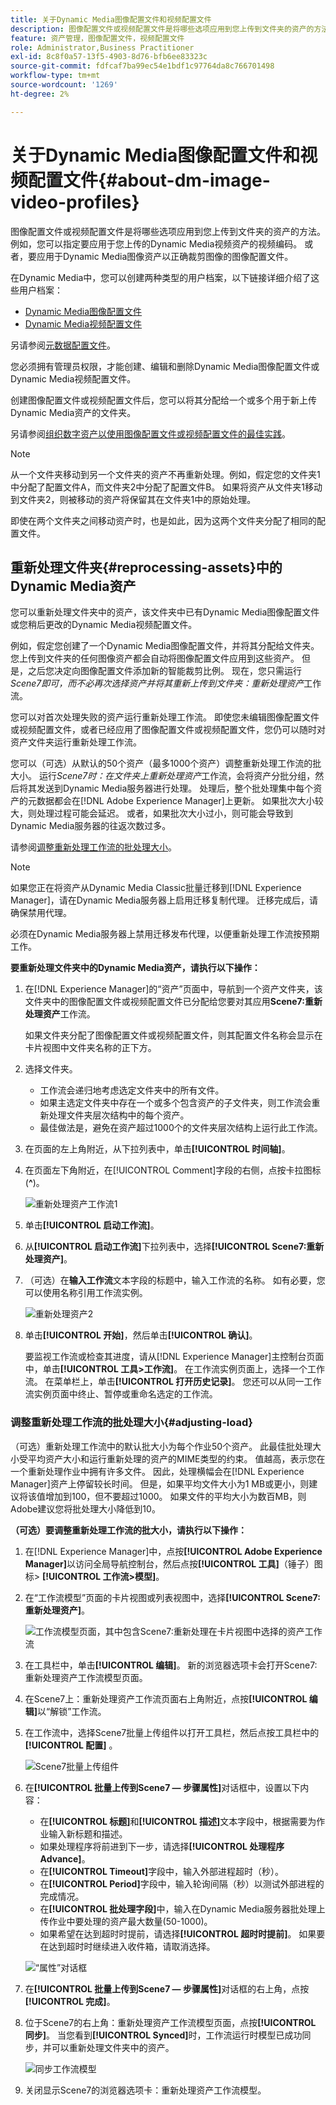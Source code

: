 ```yaml
---
title: 关于Dynamic Media图像配置文件和视频配置文件
description: 图像配置文件或视频配置文件是将哪些选项应用到您上传到文件夹的资产的方法。 例如，您可以指定要应用于您上传的Dynamic Media视频资产的视频编码。 或者，要应用于Dynamic Media图像资产以正确裁剪图像的图像配置文件。
feature: 资产管理，图像配置文件，视频配置文件
role: Administrator,Business Practitioner
exl-id: 8c8f0a57-13f5-4903-8d76-bfb6ee83323c
source-git-commit: fdfcaf7ba99ec54e1bdf1c97764da8c766701498
workflow-type: tm+mt
source-wordcount: '1269'
ht-degree: 2%

---
```


# 关于Dynamic Media图像配置文件和视频配置文件{#about-dm-image-video-profiles}

图像配置文件或视频配置文件是将哪些选项应用到您上传到文件夹的资产的方法。 例如，您可以指定要应用于您上传的Dynamic Media视频资产的视频编码。 或者，要应用于Dynamic Media图像资产以正确裁剪图像的图像配置文件。

在Dynamic Media中，您可以创建两种类型的用户档案，以下链接详细介绍了这些用户档案：

* [Dynamic Media图像配置文件](/help/assets/dynamic-media/image-profiles.md)
* [Dynamic Media视频配置文件](/help/assets/dynamic-media/video-profiles.md)

另请参阅[元数据配置文件](/help/assets/metadata-profiles.md)。

您必须拥有管理员权限，才能创建、编辑和删除Dynamic Media图像配置文件或Dynamic Media视频配置文件。

创建图像配置文件或视频配置文件后，您可以将其分配给一个或多个用于新上传Dynamic Media资产的文件夹。

另请参阅[组织数字资产以使用图像配置文件或视频配置文件的最佳实践](/help/assets/dynamic-media/best-practices-for-file-management.md)。

>[!NOTE]
>
>从一个文件夹移动到另一个文件夹的资产不再重新处理。例如，假定您的文件夹1中分配了配置文件A，而文件夹2中分配了配置文件B。 如果将资产从文件夹1移动到文件夹2，则被移动的资产将保留其在文件夹1中的原始处理。
>
>即使在两个文件夹之间移动资产时，也是如此，因为这两个文件夹分配了相同的配置文件。

## 重新处理文件夹{#reprocessing-assets}中的Dynamic Media资产

您可以重新处理文件夹中的资产，该文件夹中已有Dynamic Media图像配置文件或您稍后更改的Dynamic Media视频配置文件。

例如，假定您创建了一个Dynamic Media图像配置文件，并将其分配给文件夹。 您上传到文件夹的任何图像资产都会自动将图像配置文件应用到这些资产。 但是，之后您决定向图像配置文件添加新的智能裁剪比例。 现在，您只需运行&#x200B;*Scene7即可，而不必再次选择资产并将其重新上传到文件夹：重新处理资产*&#x200B;工作流。

您可以对首次处理失败的资产运行重新处理工作流。 即使您未编辑图像配置文件或视频配置文件，或者已经应用了图像配置文件或视频配置文件，您仍可以随时对资产文件夹运行重新处理工作流。

您可以（可选）从默认的50个资产（最多1000个资产）调整重新处理工作流的批大小。 运行&#x200B;_Scene7时：在文件夹上重新处理资产_&#x200B;工作流，会将资产分批分组，然后将其发送到Dynamic Media服务器进行处理。 处理后，整个批处理集中每个资产的元数据都会在[!DNL Adobe Experience Manager]上更新。 如果批次大小较大，则处理过程可能会延迟。 或者，如果批次大小过小，则可能会导致到Dynamic Media服务器的往返次数过多。

请参阅[调整重新处理工作流的批处理大小](#adjusting-load)。

>[!NOTE]
>
>如果您正在将资产从Dynamic Media Classic批量迁移到[!DNL Experience Manager]，请在Dynamic Media服务器上启用迁移复制代理。 迁移完成后，请确保禁用代理。
>
>必须在Dynamic Media服务器上禁用迁移发布代理，以便重新处理工作流按预期工作。

<!-- LEAVE IN PLACE, MAY BE USED IN THE FUTURE

Batch size is the number of assets that are amalgamated into a single IPS (Dynamic Media’s Image Production System) job. When you run the Scene7: Reprocess Assets workflow, the job is triggered on IPS. The number of IPS jobs that are triggered is based on the total number of assets in the folder, divided by the batch size. For example, suppose you had a folder with 150 assets and a batch size of 50. In this case, three IPS jobs are triggered. The assets are updated when the entire batch size (50 in our example) is processed in IPS. The job then moves onto the next IPS job and so on until complete. If you increase the batch size, you may notice a longer delay with assets getting updated. 

-->

**要重新处理文件夹中的Dynamic Media资产，请执行以下操作：**
1. 在[!DNL Experience Manager]的“资产”页面中，导航到一个资产文件夹，该文件夹中的图像配置文件或视频配置文件已分配给您要对其应用&#x200B;**Scene7:重新处理资产**&#x200B;工作流。

   如果文件夹分配了图像配置文件或视频配置文件，则其配置文件名称会显示在卡片视图中文件夹名称的正下方。

1. 选择文件夹。

   * 工作流会递归地考虑选定文件夹中的所有文件。
   * 如果主选定文件夹中存在一个或多个包含资产的子文件夹，则工作流会重新处理文件夹层次结构中的每个资产。
   * 最佳做法是，避免在资产超过1000个的文件夹层次结构上运行此工作流。

1. 在页面的左上角附近，从下拉列表中，单击&#x200B;**[!UICONTROL 时间轴]**。
1. 在页面左下角附近，在[!UICONTROL Comment]字段的右侧，点按卡拉图标(**^**)。

   ![重新处理资产工作流1](/help/assets/dynamic-media/assets/reprocess-assets1.png)

1. 单击&#x200B;**[!UICONTROL 启动工作流]**。
1. 从&#x200B;**[!UICONTROL 启动工作流]**&#x200B;下拉列表中，选择&#x200B;**[!UICONTROL Scene7:重新处理资产]**。
1. （可选）在&#x200B;**输入工作流**&#x200B;文本字段的标题中，输入工作流的名称。 如有必要，您可以使用名称引用工作流实例。

   ![重新处理资产2](/help/assets/dynamic-media/assets/reprocess-assets2.png)

1. 单击&#x200B;**[!UICONTROL 开始]**，然后单击&#x200B;**[!UICONTROL 确认]**。

   要监视工作流或检查其进度，请从[!DNL Experience Manager]主控制台页面中，单击&#x200B;**[!UICONTROL 工具>工作流]**。 在工作流实例页面上，选择一个工作流。 在菜单栏上，单击&#x200B;**[!UICONTROL 打开历史记录]**。 您还可以从同一工作流实例页面中终止、暂停或重命名选定的工作流。

### 调整重新处理工作流的批处理大小{#adjusting-load}

（可选）重新处理工作流中的默认批大小为每个作业50个资产。 此最佳批处理大小受平均资产大小和运行重新处理的资产的MIME类型的约束。 值越高，表示您在一个重新处理作业中拥有许多文件。 因此，处理横幅会在[!DNL Experience Manager]资产上停留较长时间。 但是，如果平均文件大小为1 MB或更小，则建议将该值增加到100，但不要超过1000。 如果文件的平均大小为数百MB，则Adobe建议您将批处理大小降低到10。

**（可选）要调整重新处理工作流的批大小，请执行以下操作：**

1. 在[!DNL Experience Manager]中，点按&#x200B;**[!UICONTROL Adobe Experience Manager]**&#x200B;以访问全局导航控制台，然后点按&#x200B;**[!UICONTROL 工具]**（锤子）图标> **[!UICONTROL 工作流>模型]**。
1. 在“工作流模型”页面的卡片视图或列表视图中，选择&#x200B;**[!UICONTROL Scene7:重新处理资产]**。

   ![工作流模型页面，其中包含Scene7:重新处理在卡片视图中选择的资产工作流](/help/assets/dynamic-media/assets/reprocess-assets7.png)

1. 在工具栏中，单击&#x200B;**[!UICONTROL 编辑]**。 新的浏览器选项卡会打开Scene7:重新处理资产工作流模型页面。
1. 在Scene7上：重新处理资产工作流页面右上角附近，点按&#x200B;**[!UICONTROL 编辑]**&#x200B;以“解锁”工作流。
1. 在工作流中，选择Scene7批量上传组件以打开工具栏，然后点按工具栏中的&#x200B;**[!UICONTROL 配置]** 。

   ![Scene7批量上传组件](/help/assets/dynamic-media/assets/reprocess-assets8.png)

1. 在&#x200B;**[!UICONTROL 批量上传到Scene7 — 步骤属性]**&#x200B;对话框中，设置以下内容：
   * 在&#x200B;**[!UICONTROL 标题]**&#x200B;和&#x200B;**[!UICONTROL 描述]**&#x200B;文本字段中，根据需要为作业输入新标题和描述。
   * 如果处理程序将前进到下一步，请选择&#x200B;**[!UICONTROL 处理程序Advance]**。
   * 在&#x200B;**[!UICONTROL Timeout]**&#x200B;字段中，输入外部进程超时（秒）。
   * 在&#x200B;**[!UICONTROL Period]**&#x200B;字段中，输入轮询间隔（秒）以测试外部进程的完成情况。
   * 在&#x200B;**[!UICONTROL 批处理字段]**&#x200B;中，输入在Dynamic Media服务器批处理上传作业中要处理的资产最大数量(50-1000)。
   * 如果希望在达到超时时提前，请选择&#x200B;**[!UICONTROL 超时时提前]**。 如果要在达到超时时继续进入收件箱，请取消选择。

   ![“属性”对话框](/help/assets/dynamic-media/assets/reprocess-assets3.png)

1. 在&#x200B;**[!UICONTROL 批量上传到Scene7 — 步骤属性]**&#x200B;对话框的右上角，点按&#x200B;**[!UICONTROL 完成]**。

1. 位于Scene7的右上角：重新处理资产工作流模型页面，点按&#x200B;**[!UICONTROL 同步]**。 当您看到&#x200B;**[!UICONTROL Synced]**&#x200B;时，工作流运行时模型已成功同步，并可以重新处理文件夹中的资产。

   ![同步工作流模型](/help/assets/dynamic-media/assets/reprocess-assets1.png)

1. 关闭显示Scene7的浏览器选项卡：重新处理资产工作流模型。

<!-- MAY BE NEEDED IN THE FUTURE

1. Return to the browser tab that has the open Workflow Models page, then press **Esc** to exit the selection.
1. In the upper-left corner of the page, tap **[!UICONTROL Adobe Experience Manager]** to access the global navigation console, then tap the **[!UICONTROL Tools]** (hammer) icon > **[!UICONTROL General > CRXDE Lite]**.
1. In the folder tree on the left side of the CRXDE Lite page, navigate to the following location:

   `/conf/global/settings/workflow/models/scene7_reprocess_assets/jcr:content/flow/reprocess/metaData`

   ![CRXDE Lite](/help/security/assets/workflow-models9.png)

1. On the right side of the CRXDE Lite page, in the lower portion, enter the following name, type, and value in its respective field:
    * **[!UICONTROL Name]**: `reprocess-batch-size`
    * **[!UICONTROL Type]**: `Long`
    * **[!UICONTROL Value]**: enter a default value (50-1000) for the batch size
1. In the lower-right corner, tap **[!UICONTROL Add]**. The new property appears as the following:

    ![Saving the new property](/help/security/assets/workflow-models10.png)

1. On the menu bar of the CRXDE Lite page, tap **[!UICONTROL Save All]**.
1. In the upper-left corner of the page, tap **[!UICONTROL CRXDE Lite]** to return to the main Experience Manager console
1. Repeat steps 1-7 to re-synchronize the new batch size to the Scene7: Reprocess Assets workflow model.

-->
